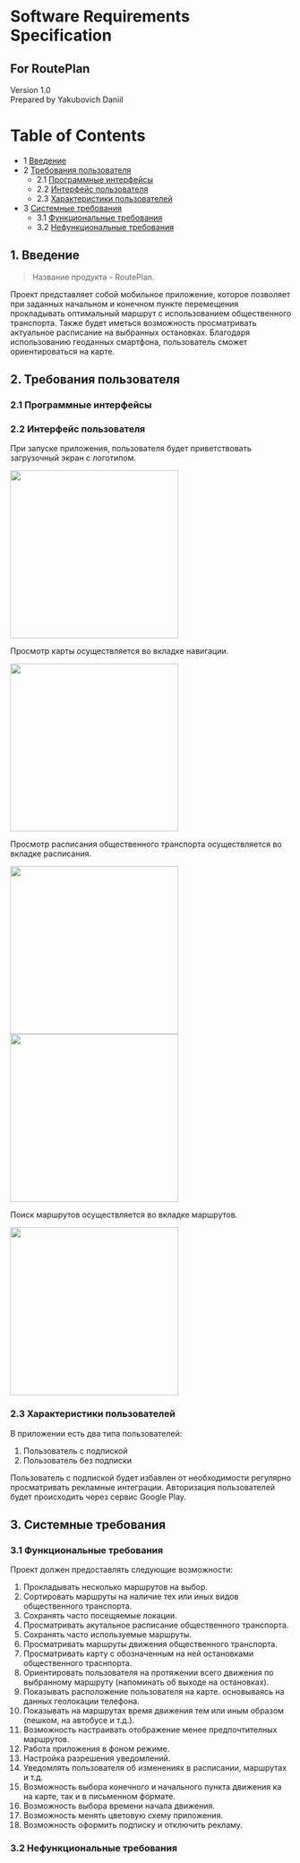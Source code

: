 # Software Requirements Specification
## For RoutePlan

Version 1.0  
Prepared by Yakubovich Daniil    

Table of Contents
=================
* 1 [Введение](#1-introduction)
* 2 [Требования пользователя](#2-требования-пользователя)
  * 2.1 [Программные интерфейсы](#21-программные-интерфейсы)
  * 2.2 [Интерфейс пользователя](#22-интерфейс-пользователя)
  * 2.3 [Характеристики пользователей](#23-характеристики-пользователей)
* 3 [Системные требования](#3-системные-требования)
  * 3.1 [Функциональные требования](#31-функциональные-требования)
  * 3.2 [Нефункциональные требования](#32-нефункциональные-требования)

## 1. Введение
> Название продукта - RoutePlan.

Проект представляет собой мобильное приложение, которое позволяет при заданных начальном и конечном пункте перемещения прокладывать оптимальный маршрут с использованием общественного транспорта. Также будет иметься возможность просматривать актуальное расписание на выбранных остановках. Благодаря использованию геоданных смартфона, пользователь сможет ориентироваться на карте.

## 2. Требования пользователя

### 2.1 Программные интерфейсы

### 2.2 Интерфейс пользователя

При запуске приложения, пользователя будет приветствовать загрузочный экран с логотипом.

<img src="Design/Design4.png" width="300">

Просмотр карты осуществляется во вкладке навигации.

<img src="Design/Design1.png" width="300">

Просмотр расписания общественного транспорта осуществляется во вкладке расписания.

<img src="Design/Design2.png" width="300">

<img src="Design/Design3.png" width="300">

Поиск маршрутов осуществляется во вкладке маршрутов.

<img src="Design/Design5.png" width="300">

### 2.3 Характеристики пользователей

В приложении есть два типа пользователей:
1. Пользователь с подпиской
2. Пользователь без подписки

Пользователь с подпиской будет избавлен от необходимости регулярно просматривать рекламные интеграции. Авторизация пользователей будет происходить через сервис Google Play.

## 3. Системные требования

### 3.1 Функциональные требования

Проект должен предоставлять следующие возможности:

1. Прокладывать несколько маршрутов на выбор.
2. Сортировать маршруты на наличие тех или иных видов общественного транспорта.
3. Сохранять часто посещяемые локации.
4. Просматривать акутальное расписание общественного транспорта.
5. Сохранять часто используемые маршруты.
6. Просматривать маршруты движения общественного транспорта.
7. Просматривать карту с обозначенным на ней остановками общественного траснпорта.
8. Ориентировать пользователя на протяжении всего движения по выбранному маршруту (напоминать об выходе на остановках).
9. Показывать расположение пользователя на карте. основываясь на данных геолокации телефона.
10. Показывать на маршрутах время движения тем или иным образом (пешком, на автобусе и т.д.).
11. Возможность настраивать отображение менее предпочтителных маршрутов.
12. Работа приложения в фоном режиме.
13. Настройка разрешения уведомлений.
14. Уведомлять пользователя об изменениях в расписании, маршрутах  и т.д.
15. Возможность выбора конечного и начального пункта движения ка на карте, так и в письменном формате.
16. Возможность выбора времени начала движения.
17. Возможность менять цветовую схему приложения.
18. Возможность оформить подписку и отключить рекламу.

### 3.2 Нефункциональные требования
